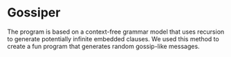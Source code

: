 # Gossiper
The program is based on a context-free grammar model that uses recursion to generate potentially infinite embedded clauses. We used this method to create a fun program that generates random gossip-like messages.

